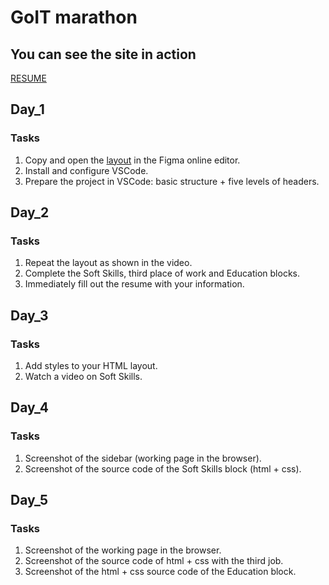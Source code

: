 # GoIT marathon

## You can see the site in action

<a  href="https://oleh312.github.io/Resume/">RESUME</a>

## Day_1

### Tasks

1. Copy and open the <a href="https://www.youtube.com/redirect?event=video_description&redir_token=QUFFLUhqbnlQOUlfLXZ5UXVtMUFOZ2ZWbnp5MGVacnFZZ3xBQ3Jtc0ttek85UjduQ3M5Y2c5ckJMRVFTVi04bjY4T0ZOeWNmTUZfMWRsUmFsV2RYQlFjNC1sSFQwZVRVVTg0T0RXTE9Ca0xSaHRrR1dEZVhoM2FIbmNHVjg5NDd5cS1TR1h6Smg3UVVRbURsb2JXMDdmVmNuYw&q=https%3A%2F%2Fwww.figma.com%2Ffile%2FXNoGCnwovP19H9hvUjP2gO%2FResume&v=BRk8U3CH6hE">layout</a> in the Figma online editor.
2. Install and configure VSCode.
3. Prepare the project in VSCode: basic structure + five levels of headers.

## Day_2

### Tasks

1. Repeat the layout as shown in the video.
2. Complete the Soft Skills, third place of work and Education blocks.
3. Immediately fill out the resume with your information.

## Day_3

### Tasks

1. Add styles to your HTML layout.
2. Watch a video on Soft Skills.

## Day_4

### Tasks

1. Screenshot of the sidebar (working page in the browser).
2. Screenshot of the source code of the Soft Skills block (html + css).

## Day_5

### Tasks

1. Screenshot of the working page in the browser.
2. Screenshot of the source code of html + css with the third job.
3. Screenshot of the html + css source code of the Education block.

